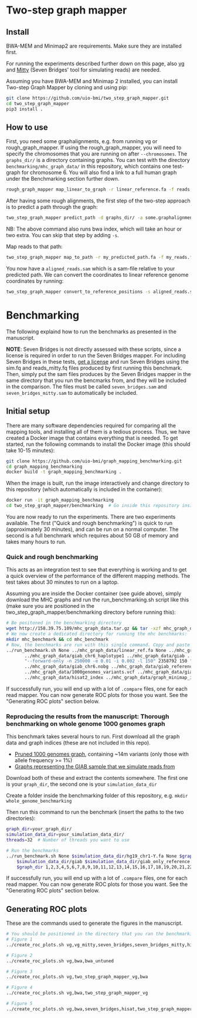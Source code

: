 # Two-step graph mapper

## Install
BWA-MEM and Minimap2 are requirements. Make sure they are installed first.

For running the experiments described further down on this page, also [vg](http://github.com/vgteam/vg) and 
[Mitty](https://github.com/sbg/Mitty) (Seven Bridges' tool for simulating reads) are needed.

Assuming you have BWA-MEM and Minimap 2 installed, you can install Two-step Graph Mapper by cloning and using pip:
```bash
git clone https://github.com/uio-bmi/two_step_graph_mapper.git 
cd two_step_graph_mapper 
pip3 install .
```

## How to use 
First, you need some graphalignments, e.g. from running vg or rough_graph_mapper. 
If using the rough_graph_mapper, you will need to specify the chromosomes that you are running on after `--chromosomes`.
The `graphs_dir/` is a directory containing graphs. You can test with the directory `benchmarking/mhc_graph_data/` in this repository, which contains
one test-graph for chromosome 6. You will also find a link to a full human graph under the Benchmarking section further down.

```bash
rough_graph_mapper map_linear_to_graph -r linear_reference.fa -f reads.fa -d graphs_dir/ --chromosomes 1,2,3 > some.graphalignments
```


After having some rough alignments, the first step of the two-step approach is to predict a path through the graph:
```bash
two_step_graph_mapper predict_path -d graphs_dir/ -a some.graphalignments -c 1,2,3 -o my_predicted_path
```
NB: The above command also runs bwa index, which will take an hour or two extra. You can skip that step by adding `-s`.

Map reads to that path:
```bash
two_step_graph_mapper map_to_path -r my_predicted_path.fa -f my_reads.fa -o aligned_reads.sam
```
You now have a `aligned_reads.sam` which is a sam-file relative to your predicted path. 
We can convert the coordinates to linear reference genome coordinates by running:
```bash
two_step_graph_mapper convert_to_reference_positions -s aligned_reads.sam -d graph_dir/ -l my_predicted_path -c 1,2,3 -o converted.sam
```

# Benchmarking
The following explaind how to run the benchmarks as presented in the manuscript. 

**NOTE**: Seven Bridges is not directly assessed with these scripts, since a license is required in order to run the Seven Bridges mapper. 
For including Seven Bridges in these tests, [get a license](http://sevenbridges.com/graph-genome-academic-release) and run Seven Bridges 
using the sim.fq and reads_mitty.fq files produced by first running this benchmark. Then, simply put the sam files produces
 by the Seven Bridges mapper in the same directory that you run the bencmarks from, and they will be included
  in the comparison. The files must be called `seven_bridges.sam` and `seven_bridges_mitty.sam` to automatically
  be included.

## Initial setup
There are many software dependencies required for comparing all the mapping tools, and installing all of them is a tedious process.
Thus, we have created a Docker image that contains everything that is needed. To get started, run the following commands
to install the Docker image (this should take 10-15 minutes):
```bash
git clone https://github.com/uio-bmi/graph_mapping_benchmarking.git
cd graph_mapping_benchmarking
docker build -t graph_mapping_benchmarking .
```

When the image is built, run the image interactively and change directory to this repository
(which automatically is included in the container):
```bash
docker run -it graph_mapping_benchmarking
cd two_step_graph_mapper/benchmarking  # Go inside this repository inside the container, and you are ready to run the benchmarks
```

You are now ready to run the experiments. There are two experiments available. The first ("Quick and rough benchmarking") is quick to run (approximately 30 minutes),
and can be run on a normal computer. The second is a full benchmark which requires about 50 GB of memory and takes many hours to run. 

### Quick and rough benchmarking
This acts as an integration test to see that everything is working and to get a quick overview of the
performance of the different mapping methods. The test takes about 30 minutes to run on a laptop.

Assuming you are inside the Docker container (see guide above), simply download the MHC graphs and run the run_benchmarking.sh script like this
 (make sure you are positioned in the two_step_graph_mapper/benchmarking directory before running this):
```bash
# Be positoned in the benchmarking directory
wget http://158.39.75.109/mhc_graph_data.tar.gz && tar -xzf mhc_graph_data.tar.gz
# We now create a dedicated directory for running the mhc benchmarks:
mkdir mhc_benchmark && cd mhc_benchmark
# Now, the benchmarks are run with this single command. Copy and paste everything below:
../run_benchmark.sh None ../mhc_graph_data/linear_ref.fa None ../mhc_graph_data/wg ../mhc_graph_data/giab_chr6_haplotype0 \
       ../mhc_graph_data/giab_chr6_haplotype1 ../mhc_graph_data/giab ../mhc_graph_data/giab_reference 75 \
       "--forward-only -n 250000 -e 0.01 -i 0.002 -l 150" 2358792 150 "" ../mhc_graph_data/ 6  \
       ../mhc_graph_data/giab_chr6.nobg ../mhc_graph_data/giab_reference_path_6.intervalcollection.indexed \
       ../mhc_graph_data/1000genomes_variants.vcf ../mhc_graph_data/giab_variants.vcf.gz 6 4970557 \
       ../mhc_graph_data/hisat2_index ../mhc_graph_data/graph_minimap_index ../mhc_graph_data/numpy_graph.npz
```

If successfully run, you will end up with a lot of `.compare` files, one for each read mapper. 
You can now generate ROC plots for those you want. See the "Generating ROC plots" section below.

### Reproducing the results from the manuscript: Thorough benchmarking on whole genome 1000 genomes graph
This benchmark takes several hours to run. First download all the graph data and graph indices (these are not included in this repo). 
* [Pruned 1000 genomes graph](http://158.39.75.109/human_pruned_1pc.tar), containing ~14m variants (only those with allele frequency >= 1%)
* [Graphs representing the GIAB sample that we simulate reads from](http://158.39.75.109/simulation_data.tar)

Download both of these and extract the contents somewhere. The first one is your `graph_dir`, the second one is your `simulation_data_dir`

Create a folder inside the benchmarking folder of this repository, e.g. `mkdir whole_genome_benchmarking`

Then run this command to run the benchmark (insert the paths to the two directories):
```bash
graph_dir=your_graph_dir/
simulation_data_dir=your_simulation_data_dir/
threads=32  # Number of threads you want to use

# Run the benchmarks
../run_benchmark.sh None $simulation_data_dir/hg19_chr1-Y.fa None $graph_dir/wg $simulation_data_dir/haplotype0_only_chr20_no_paths $simulation_data_dir/haplotype1_only_chr20_no_paths \
    $simulation_data_dir/giab $simulation_data_dir/giab_only_reference $threads "--forward-only -n 5000000 -e 0.01 -i 0.002 -l 150" 2358792 150 "" \
    $graph_dir 1,2,3,4,5,6,7,8,9,10,11,12,13,14,15,16,17,18,19,20,21,22,X None None None None 20 63025520 
```

If successfully run, you will end up with a lot of `.compare` files, one for each read mapper. 
You can now generate ROC plots for those you want. See the "Generating ROC plots" section below. 

## Generating ROC plots
These are the commands used to generate the figures in the manuscript.
```bash
# You should be positioned in the directory that you ran the benchmarking from, e.g. "mhc_benchmark" for the mhc benchmarking
# Figure 1
../create_roc_plots.sh vg,vg_mitty,seven_bridges,seven_bridges_mitty,hisat,hisat_mitty

# Figure 2
../create_roc_plots.sh vg,bwa,bwa_untuned

# Figure 3
../create_roc_plots.sh vg,two_step_graph_mapper_vg,bwa

# Figure 4
../create_roc_plots.sh vg,bwa,two_step_graph_mapper_vg

# Figure 5
../create_roc_plots.sh vg,bwa,seven_bridges,hisat,two_step_graph_mapper_graph_minimap,two_step_graph_mapper_linearmapped
```





